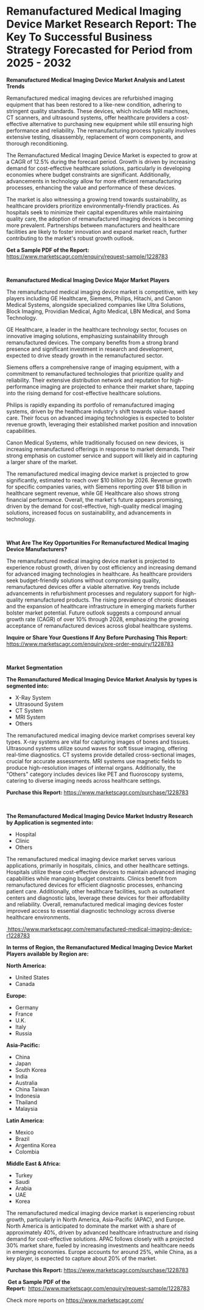 <p><h1>Remanufactured Medical Imaging Device Market Research Report: The Key To Successful Business Strategy Forecasted for Period from 2025 - 2032</h1></p><p><strong>Remanufactured Medical Imaging Device Market Analysis and Latest Trends</strong></p>
<p><p>Remanufactured medical imaging devices are refurbished imaging equipment that has been restored to a like-new condition, adhering to stringent quality standards. These devices, which include MRI machines, CT scanners, and ultrasound systems, offer healthcare providers a cost-effective alternative to purchasing new equipment while still ensuring high performance and reliability. The remanufacturing process typically involves extensive testing, disassembly, replacement of worn components, and thorough reconditioning.</p><p>The Remanufactured Medical Imaging Device Market is expected to grow at a CAGR of 12.5% during the forecast period. Growth is driven by increasing demand for cost-effective healthcare solutions, particularly in developing economies where budget constraints are significant. Additionally, advancements in technology allow for more efficient remanufacturing processes, enhancing the value and performance of these devices. </p><p>The market is also witnessing a growing trend towards sustainability, as healthcare providers prioritize environmentally-friendly practices. As hospitals seek to minimize their capital expenditures while maintaining quality care, the adoption of remanufactured imaging devices is becoming more prevalent. Partnerships between manufacturers and healthcare facilities are likely to foster innovation and expand market reach, further contributing to the market's robust growth outlook.</p></p>
<p><strong>Get a Sample PDF of the Report:&nbsp;</strong> <a href="https://www.marketscagr.com/enquiry/request-sample/1228783?utm_campaign=2003&utm_medium=2&utm_source=Github&utm_content=ia&utm_term=27022025&utm_id=remanufactured-medical-imaging-device">https://www.marketscagr.com/enquiry/request-sample/1228783</a></p>
<p>&nbsp;</p>
<p><strong>Remanufactured Medical Imaging Device Major Market Players</strong></p>
<p><p>The remanufactured medical imaging device market is competitive, with key players including GE Healthcare, Siemens, Philips, Hitachi, and Canon Medical Systems, alongside specialized companies like Ultra Solutions, Block Imaging, Providian Medical, Agito Medical, LBN Medical, and Soma Technology. </p><p>GE Healthcare, a leader in the healthcare technology sector, focuses on innovative imaging solutions, emphasizing sustainability through remanufactured devices. The company benefits from a strong brand presence and significant investment in research and development, expected to drive steady growth in the remanufactured sector.</p><p>Siemens offers a comprehensive range of imaging equipment, with a commitment to remanufactured technologies that prioritize quality and reliability. Their extensive distribution network and reputation for high-performance imaging are projected to enhance their market share, tapping into the rising demand for cost-effective healthcare solutions.</p><p>Philips is rapidly expanding its portfolio of remanufactured imaging systems, driven by the healthcare industry's shift towards value-based care. Their focus on advanced imaging technologies is expected to bolster revenue growth, leveraging their established market position and innovation capabilities.</p><p>Canon Medical Systems, while traditionally focused on new devices, is increasing remanufactured offerings in response to market demands. Their strong emphasis on customer service and support will likely aid in capturing a larger share of the market.</p><p>The remanufactured medical imaging device market is projected to grow significantly, estimated to reach over $10 billion by 2026. Revenue growth for specific companies varies, with Siemens reporting over $18 billion in healthcare segment revenue, while GE Healthcare also shows strong financial performance. Overall, the market's future appears promising, driven by the demand for cost-effective, high-quality medical imaging solutions, increased focus on sustainability, and advancements in technology.</p></p>
<p>&nbsp;</p>
<p><strong>What Are The Key Opportunities For Remanufactured Medical Imaging Device Manufacturers?</strong></p>
<p><p>The remanufactured medical imaging device market is projected to experience robust growth, driven by cost efficiency and increasing demand for advanced imaging technologies in healthcare. As healthcare providers seek budget-friendly solutions without compromising quality, remanufactured devices offer a viable alternative. Key trends include advancements in refurbishment processes and regulatory support for high-quality remanufactured products. The rising prevalence of chronic diseases and the expansion of healthcare infrastructure in emerging markets further bolster market potential. Future outlook suggests a compound annual growth rate (CAGR) of over 10% through 2028, emphasizing the growing acceptance of remanufactured devices across global healthcare systems.</p></p>
<p><strong>Inquire or Share Your Questions If Any Before Purchasing This Report:</strong> <a href="https://www.marketscagr.com/enquiry/pre-order-enquiry/1228783?utm_campaign=2003&utm_medium=2&utm_source=Github&utm_content=ia&utm_term=27022025&utm_id=remanufactured-medical-imaging-device">https://www.marketscagr.com/enquiry/pre-order-enquiry/1228783</a></p>
<p>&nbsp;</p>
<p><strong>Market Segmentation</strong></p>
<p><strong>The Remanufactured Medical Imaging Device Market Analysis by types is segmented into:</strong></p>
<p><ul><li>X-Ray System</li><li>Ultrasound System</li><li>CT System</li><li>MRI System</li><li>Others</li></ul></p>
<p><p>The remanufactured medical imaging device market comprises several key types. X-ray systems are vital for capturing images of bones and tissues. Ultrasound systems utilize sound waves for soft tissue imaging, offering real-time diagnostics. CT systems provide detailed cross-sectional images, crucial for accurate assessments. MRI systems use magnetic fields to produce high-resolution images of internal organs. Additionally, the "Others" category includes devices like PET and fluoroscopy systems, catering to diverse imaging needs across healthcare settings.</p></p>
<p><strong>Purchase this Report:&nbsp;</strong><a href="https://www.marketscagr.com/purchase/1228783?utm_campaign=2003&utm_medium=2&utm_source=Github&utm_content=ia&utm_term=27022025&utm_id=remanufactured-medical-imaging-device">https://www.marketscagr.com/purchase/1228783</a></p>
<p>&nbsp;</p>
<p><strong>The Remanufactured Medical Imaging Device Market Industry Research by Application is segmented into:</strong></p>
<p><ul><li>Hospital</li><li>Clinic</li><li>Others</li></ul></p>
<p><p>The remanufactured medical imaging device market serves various applications, primarily in hospitals, clinics, and other healthcare settings. Hospitals utilize these cost-effective devices to maintain advanced imaging capabilities while managing budget constraints. Clinics benefit from remanufactured devices for efficient diagnostic processes, enhancing patient care. Additionally, other healthcare facilities, such as outpatient centers and diagnostic labs, leverage these devices for their affordability and reliability. Overall, remanufactured medical imaging devices foster improved access to essential diagnostic technology across diverse healthcare environments.</p></p>
<p><a href="https://www.marketscagr.com/remanufactured-medical-imaging-device-r1228783?utm_campaign=2003&utm_medium=2&utm_source=Github&utm_content=ia&utm_term=27022025&utm_id=remanufactured-medical-imaging-device">&nbsp;https://www.marketscagr.com/remanufactured-medical-imaging-device-r1228783</a></p>
<p><strong>In terms of Region, the Remanufactured Medical Imaging Device Market Players available by Region are:</strong></p>
<p>
    <p> <strong> North America: </strong>
        <ul>
            <li>United States</li>
            <li>Canada</li>
        </ul>
        </p> 
    <p> <strong> Europe: </strong>
        <ul>
            <li>Germany</li>
            <li>France</li>
            <li>U.K.</li>
            <li>Italy</li>
            <li>Russia</li>
        </ul>
        </p> 
    <p> <strong> Asia-Pacific: </strong>
        <ul>
            <li>China</li>
            <li>Japan</li>
            <li>South Korea</li>
            <li>India</li>
            <li>Australia</li>
            <li>China Taiwan</li>
            <li>Indonesia</li>
            <li>Thailand</li>
            <li>Malaysia</li>
        </ul>
        </p> 
    <p> <strong> Latin America: </strong>
        <ul>
            <li>Mexico</li>
            <li>Brazil</li>
            <li>Argentina Korea</li>
            <li>Colombia</li>
        </ul>
        </p> 
    <p> <strong> Middle East & Africa: </strong>
        <ul>
            <li>Turkey</li>
            <li>Saudi</li>
            <li>Arabia</li>
            <li>UAE</li>
            <li>Korea</li>
        </ul>
    </p>
    </p>
<p><p>The remanufactured medical imaging device market is experiencing robust growth, particularly in North America, Asia-Pacific (APAC), and Europe. North America is anticipated to dominate the market with a share of approximately 40%, driven by advanced healthcare infrastructure and rising demand for cost-effective solutions. APAC follows closely with a projected 30% market share, fueled by increasing investments and healthcare needs in emerging economies. Europe accounts for around 25%, while China, as a key player, is expected to capture about 20% of the market.</p></p>
<p><strong>Purchase this Report: </strong><a href="https://www.marketscagr.com/purchase/1228783?utm_campaign=2003&utm_medium=2&utm_source=Github&utm_content=ia&utm_term=27022025&utm_id=remanufactured-medical-imaging-device">https://www.marketscagr.com/purchase/1228783</a></p>
<p>&nbsp;<strong>Get a Sample PDF of the Report:&nbsp;&nbsp;</strong><a href="https://www.marketscagr.com/enquiry/request-sample/1228783?utm_campaign=2003&utm_medium=2&utm_source=Github&utm_content=ia&utm_term=27022025&utm_id=remanufactured-medical-imaging-device">https://www.marketscagr.com/enquiry/request-sample/1228783</a></p>
<p><strong></strong></p>
<p>Check more reports on <a href="https://www.marketscagr.com/?utm_campaign=2003&utm_medium=2&utm_source=Github&utm_content=ia&utm_term=27022025&utm_id=remanufactured-medical-imaging-device">https://www.marketscagr.com/</a></p>